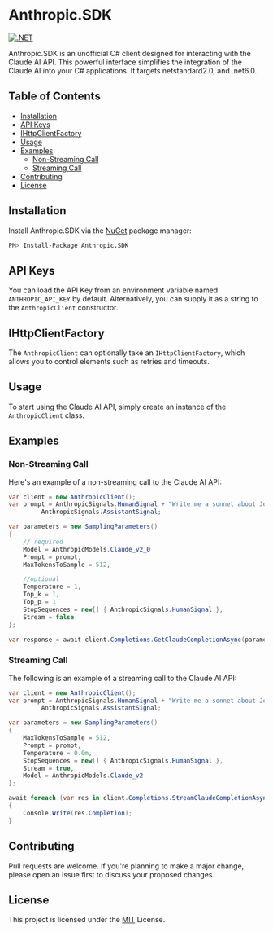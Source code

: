 # Anthropic.SDK

[![.NET](https://github.com/tghamm/Anthropic.SDK/actions/workflows/dotnet.yml/badge.svg)](https://github.com/tghamm/Anthropic.SDK/actions/workflows/dotnet.yml)

Anthropic.SDK is an unofficial C# client designed for interacting with the Claude AI API. This powerful interface simplifies the integration of the Claude AI into your C# applications.  It targets netstandard2.0, and .net6.0.

## Table of Contents

- [Installation](#installation)
- [API Keys](#api-keys)
- [IHttpClientFactory](#ihttpclientfactory)
- [Usage](#usage)
- [Examples](#examples)
  - [Non-Streaming Call](#non-streaming-call)
  - [Streaming Call](#streaming-call)
- [Contributing](#contributing)
- [License](#license)

## Installation

Install Anthropic.SDK via the [NuGet](https://www.nuget.org/) package manager:

```bash
PM> Install-Package Anthropic.SDK
```

## API Keys

You can load the API Key from an environment variable named `ANTHROPIC_API_KEY` by default. Alternatively, you can supply it as a string to the `AnthropicClient` constructor.

## IHttpClientFactory

The `AnthropicClient` can optionally take an `IHttpClientFactory`, which allows you to control elements such as retries and timeouts.

## Usage

To start using the Claude AI API, simply create an instance of the `AnthropicClient` class.

## Examples

### Non-Streaming Call

Here's an example of a non-streaming call to the Claude AI API:

```csharp
var client = new AnthropicClient();
var prompt = AnthropicSignals.HumanSignal + "Write me a sonnet about Joe Biden." + 
         AnthropicSignals.AssistantSignal;

var parameters = new SamplingParameters()
{
    // required    
    Model = AnthropicModels.Claude_v2_0
    Prompt = prompt,
    MaxTokensToSample = 512,

    //optional
    Temperature = 1,
    Top_k = 1,
    Top_p = 1
    StopSequences = new[] { AnthropicSignals.HumanSignal },
    Stream = false
};

var response = await client.Completions.GetClaudeCompletionAsync(parameters);
```

### Streaming Call

The following is an example of a streaming call to the Claude AI API:

```csharp
var client = new AnthropicClient();
var prompt = AnthropicSignals.HumanSignal + "Write me a sonnet about Joe Biden." + 
         AnthropicSignals.AssistantSignal;

var parameters = new SamplingParameters()
{
    MaxTokensToSample = 512,
    Prompt = prompt,
    Temperature = 0.0m,
    StopSequences = new[] { AnthropicSignals.HumanSignal },
    Stream = true,
    Model = AnthropicModels.Claude_v2
};

await foreach (var res in client.Completions.StreamClaudeCompletionAsync(parameters))
{
    Console.Write(res.Completion);
}
```

## Contributing

Pull requests are welcome. If you're planning to make a major change, please open an issue first to discuss your proposed changes.

## License

This project is licensed under the [MIT](https://choosealicense.com/licenses/mit/) License.
